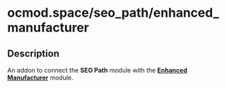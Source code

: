 # ocmod.space/seo_path/enhanced_manufacturer

## Description
An addon to connect the **SEO Path** module with the [**Enhanced Manufacturer**](https://www.opencart.com/index.php?route=marketplace/extension/info&extension_id=41991) module.
